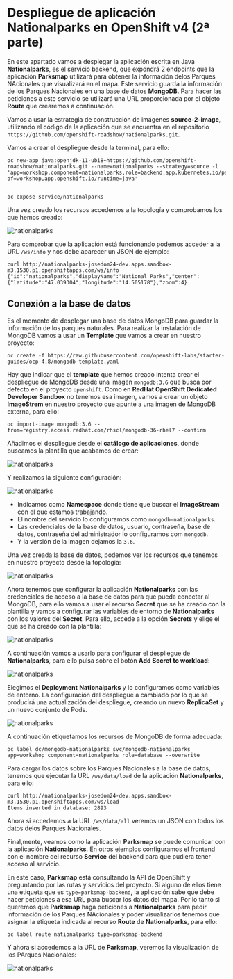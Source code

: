 # Despliegue de aplicación Nationalparks en OpenShift v4 (2ª parte)

En este apartado vamos a desplegar la aplicación escrita en Java **Nationalparks**, es el servicio backend, que expondrá 2 endpoints que la aplicación **Parksmap** utilizará para obtener la información delos Parques NAcionales que visualizará en el mapa. Este servicio guarda la información de los Parques Nacionales en una base de datos **MongoDB**. Para hacer las peticiones a este servicio se utilizará una URL proporcionada por el objeto **Route** que crearemos a continuación.

Vamos a usar la estrategia de construcción de imágenes **source-2-image**, utilizando el código de la aplicación que se encuentra en el repositorio `https://github.com/openshift-roadshow/nationalparks.git`.

Vamos a crear el despliegue desde la terminal, para ello:

    oc new-app java:openjdk-11-ubi8~https://github.com/openshift-roadshow/nationalparks.git --name=nationalparks --strategy=source -l 'app=workshop,component=nationalparks,role=backend,app.kubernetes.io/part-of=workshop,app.openshift.io/runtime=java'
                    
    
    oc expose service/nationalparks

Una vez creado los recursos accedemos a la topología y comprobamos los que hemos creado:

![nationalparks](img/nationalparks1.png)

Para comprobar que la aplicación está funcionando podemos acceder a la URL `/ws/info` y nos debe aparecer un JSON de ejemplo:

    curl http://nationalparks-josedom24-dev.apps.sandbox-m3.1530.p1.openshiftapps.com/ws/info   
    {"id":"nationalparks","displayName":"National Parks","center":{"latitude":"47.039304","longitude":"14.505178"},"zoom":4}

## Conexión a la base de datos

Es el momento de desplegar una base de datos MongoDB para guardar la información de los parques naturales. Para realizar la instalación de MongoDB vamos a usar un **Template** que vamos a crear en nuestro proyecto:

    oc create -f https://raw.githubusercontent.com/openshift-labs/starter-guides/ocp-4.8/mongodb-template.yaml

Hay que indicar que el **template** que hemos creado intenta crear el despliegue de MongoDB desde una imagen `mongodb:3.6` que busca por defecto en el proyecto `openshift`. Como en **RedHat OpenShift Dedicated Developer Sandbox** no tenemos esa imagen, vamos a crear un objeto **ImageStrem** en nuestro proyecto que apunte a una imagen de MongoDB externa, para ello:

    oc import-image mongodb:3.6 --from=registry.access.redhat.com/rhscl/mongodb-36-rhel7 --confirm

Añadimos el despliegue desde el **catálogo de aplicaciones**, donde buscamos la plantilla que acabamos de crear:

![nationalparks](img/nationalparks2.png)

Y realizamos la siguiente configuración:

![nationalparks](img/nationalparks3.png)

* Indicamos como **Namespace** donde tiene que buscar el **ImageStream** con el que estamos trabajando.
* El nombre del servicio lo configuramos como `mongodb-nationalparks`.
* Las credenciales de la base de datos, usuario, contraseña, base de datos, contraseña del administrador lo configuramos com `mongodb`.
* Y la versión de la imagen dejamos la `3.6`.

Una vez creada la base de datos, podemos ver los recursos que tenemos en nuestro proyecto desde la topología:

![nationalparks](img/nationalparks4.png)

Ahora tenemos que configurar la aplicación **Nationalparks** con las credenciales de acceso a la base de datos para que pueda conectar al MongoDB, para ello vamos a usar el recurso **Secret** que se ha creado con la plantilla y vamos a configurar las variables de entorno de **Nationalparks** con los valores del **Secret**. Para ello, accede a la opción **Secrets** y elige el que se ha creado con la plantilla:

![nationalparks](img/nationalparks5.png)

A continuación vamos a usarlo para configurar el despliegue de **Nationalparks**, para ello pulsa sobre el botón **Add Secret to workload**:

![nationalparks](img/nationalparks6.png)

Elegimos el **Deployment** **Nationalparks** y lo configuramos como variables de entorno. La configuración del despliegue a cambiado por lo que se producirá una actualización del despliegue, creando un nuevo **ReplicaSet** y un nuevo conjunto de Pods.

![nationalparks](img/nationalparks7.png)


A continuación etiquetamos los recursos de MongoDB de forma adecuada:

    oc label dc/mongodb-nationalparks svc/mongodb-nationalparks app=workshop component=nationalparks role=database --overwrite

Para cargar los datos sobre los Parques Nacionales a la base de datos, tenemos que ejecutar la URL `/ws/data/load` de la aplicación **Nationalparks**, para ello:

    curl http://nationalparks-josedom24-dev.apps.sandbox-m3.1530.p1.openshiftapps.com/ws/load
    Items inserted in database: 2893

Ahora si accedemos a la URL `/ws/data/all` veremos un JSON con todos los datos delos Parques Nacionales.

Final,mente, veamos como la aplicación **Parksmap** se puede comunicar con la aplicación **Nationalparks**. En otros ejemplos configuramos el frontend con el nombre del recurso **Service** del backend para que pudiera tener acceso al servicio.

En este caso, **Parksmap** está consultando la API de OpenShift y preguntando por las rutas y servicios del proyecto. Si alguno de ellos tiene una etiqueta que es `type=parksmap-backend`, la aplicación sabe que debe hacer peticiones a esa URL para buscar los datos del mapa. Por lo tanto si queremos que **Parksmap** haga peticiones a **Nationalparks** para pedir información de los Parques NAcionales y poder visualizarlos tenemos que asignar la etiqueta indicada al recurso **Route** de **Nationalparks**, para ello:

    oc label route nationalparks type=parksmap-backend

Y ahora si accedemos a la URL de **Parksmap**, veremos la visualización de los PArques Nacionales:

![nationalparks](img/nationalparks8.png)